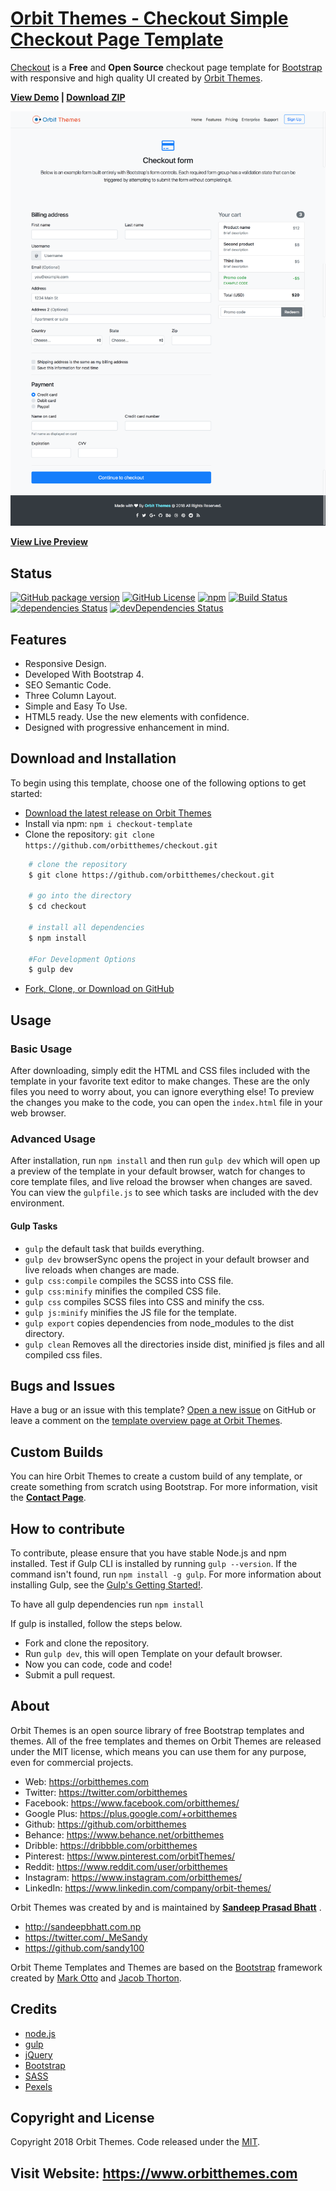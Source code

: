 # [Orbit Themes - Checkout Simple Checkout Page Template](https://orbitthemes.com/preview/checkout/)

[Checkout](https://orbitthemes.com/downloads/checkout/) is a **Free** and **Open Source** checkout page template for [Bootstrap](https://getbootstrap.com/) with responsive and high quality UI created by [Orbit Themes](https://orbitthemes.com/).


<strong><a href="https://orbitthemes.com/preview/checkout/">View Demo</a> | <a href="https://github.com/orbitthemes/checkout/archive/master.zip">Download ZIP</a></strong>

[![Checkout Page Template Preview](https://raw.githubusercontent.com/orbitthemes/Orbit-Themes/master/assets/checkout.png)](https://orbitthemes.com/preview/checkout/)


**[View Live Preview](https://orbitthemes.com/preview/checkout/)**

## Status
[![GitHub package version](https://img.shields.io/github/package-json/v/badges/shields.svg)](https://github.com/orbitthemes/checkout)
[![GitHub License](https://img.shields.io/badge/license-MIT-blue.svg)](https://raw.githubusercontent.com/orbitthemes/checkout/master/LICENSE)
[![npm](https://img.shields.io/npm/v/npm.svg)](https://www.npmjs.com/package/checkout-template)
[![Build Status](https://travis-ci.org/orbitthemes/checkout.svg?branch=master)](https://travis-ci.org/orbitthemes/checkout)
[![dependencies Status](https://david-dm.org/orbitthemes/checkout/status.svg)](https://david-dm.org/orbitthemes/checkout)
[![devDependencies Status](https://david-dm.org/orbitthemes/checkout/dev-status.svg)](https://david-dm.org/orbitthemes/checkout?type=dev)

## Features

- Responsive Design.
- Developed With Bootstrap 4.
- SEO Semantic Code.
- Three Column Layout.
- Simple and Easy To Use.
- HTML5 ready. Use the new elements with confidence.
- Designed with progressive enhancement in mind.

## Download and Installation

To begin using this template, choose one of the following options to get started:
* [Download the latest release on Orbit Themes](https://orbitthemes.com/downloads/checkout/)
* Install via npm: `npm i checkout-template`
* Clone the repository: `git clone https://github.com/orbitthemes/checkout.git`
```sh
    # clone the repository
    $ git clone https://github.com/orbitthemes/checkout.git

    # go into the directory
    $ cd checkout

    # install all dependencies
    $ npm install

    #For Development Options
    $ gulp dev
```

* [Fork, Clone, or Download on GitHub](https://github.com/orbitthemes/checkout)

## Usage


### Basic Usage

After downloading, simply edit the HTML and CSS files included with the template in your favorite text editor to make changes. These are the only files you need to worry about, you can ignore everything else! To preview the changes you make to the code, you can open the `index.html` file in your web browser.

### Advanced Usage

After installation, run `npm install` and then run `gulp dev` which will open up a preview of the template in your default browser, watch for changes to core template files, and live reload the browser when changes are saved. You can view the `gulpfile.js` to see which tasks are included with the dev environment.

#### Gulp Tasks

- `gulp` the default task that builds everything.
- `gulp dev` browserSync opens the project in your default browser and live reloads when changes are made.
- `gulp css:compile` compiles the SCSS into CSS file.
- `gulp css:minify` minifies the compiled CSS file.
- `gulp css` compiles SCSS files into CSS and minify the css.
- `gulp js:minify` minifies the JS file for the template.
- `gulp export` copies dependencies from node_modules to the dist directory.
- `gulp clean` Removes all the directories inside dist, minified js files and all compiled css files.

## Bugs and Issues

Have a bug or an issue with this template? [Open a new issue](https://github.com/orbitthemes/checkout/issues) on GitHub or leave a comment on the [template overview page at Orbit Themes](https://orbitthemes.com/downloads/checkout/).

## Custom Builds

You can hire Orbit Themes to create a custom build of any template, or create something from scratch using Bootstrap. For more information, visit the **[Contact Page](https://orbitthemes.com/contact/)**.

<!-- ## Other Templates -->
<!-- List Other Templates Of Orbit Themes -->

<!-- ## Useful Links -->
<!-- OrbitThemes Blog Post Links Related To the Template. -->

## How to contribute

To contribute, please ensure that you have stable Node.js and npm installed.
Test if Gulp CLI is installed by running `gulp --version`. If the command isn't found, run `npm install -g gulp`. For more information about installing Gulp, see the [Gulp's Getting Started!](https://gulpjs.org/getting-started).

To have all gulp dependencies run `npm install`

If gulp is installed, follow the steps below.

* Fork and clone the repository.
* Run `gulp dev`, this will open Template on your default browser.
* Now you can code, code and code!
* Submit a pull request.

## About

Orbit Themes is an open source library of free Bootstrap templates and themes. All of the free templates and themes on Orbit Themes are released under the MIT license, which means you can use them for any purpose, even for commercial projects.

* Web: https://orbitthemes.com
* Twitter: https://twitter.com/orbitthemes
* Facebook: https://www.facebook.com/orbitthemes/
* Google Plus: https://plus.google.com/+orbitthemes
* Github: https://github.com/orbitthemes
* Behance: https://www.behance.net/orbitthemes
* Dribble: https://dribbble.com/orbitthemes
* Pinterest: https://www.pinterest.com/orbitThemes/
* Reddit: https://www.reddit.com/user/orbitthemes
* Instagram: https://www.instagram.com/orbitthemes/
* LinkedIn: https://www.linkedin.com/company/orbit-themes/

Orbit Themes was created by and is maintained by **[Sandeep Prasad Bhatt](http://sandeepbhatt.com.np/)** .

* http://sandeepbhatt.com.np
* https://twitter.com/_MeSandy
* https://github.com/sandy100

Orbit Theme Templates and Themes are based on the [Bootstrap](http://getbootstrap.com/) framework created by [Mark Otto](https://twitter.com/mdo) and [Jacob Thorton](https://twitter.com/fat).


## Credits

* [node.js](http://nodejs.org/)
* [gulp](http://gulpjs.com/)
* [jQuery](http://jquery.com/)
* [Bootstrap](http://getbootstrap.com/)
* [SASS](https://sass-lang.com/)
* [Pexels](https://www.pexels.com/)

## Copyright and License

Copyright 2018 Orbit Themes. Code released under the [MIT](https://raw.githubusercontent.com/orbitthemes/checkout/master/LICENSE).

## Visit Website: https://www.orbitthemes.com
